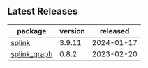 ## Latest Releases
| package | version | released |
|--------------|-----------|-------------|
| [splink](https://github.com/moj-analytical-services/splink) | 3.9.11 | 2024-01-17 |
| [splink_graph](https://github.com/moj-analytical-services/splink_graph) | 0.8.2 | 2023-02-20 |
